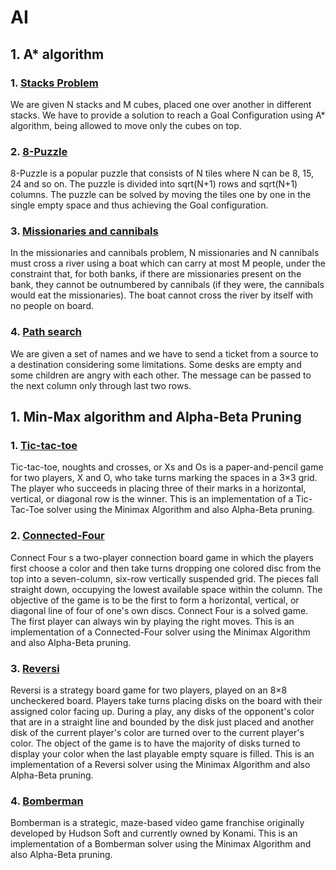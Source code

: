 # AI

## 1.  A* algorithm


### 1. [Stacks Problem](https://github.com/corinacondurachi/FMI/blob/master/AI/A_star/stacks.py)
We are given N stacks and M cubes, placed one over another in different stacks. We have to provide a solution to reach a Goal Configuration using A* algorithm, being allowed to move only the cubes on top. 

### 2. [8-Puzzle](https://github.com/corinacondurachi/FMI/blob/master/AI/A_star/8-puzzle.py)
8-Puzzle is a popular puzzle that consists of N tiles where N can be 8, 15, 24 and so on. The puzzle is divided into sqrt(N+1) rows and sqrt(N+1) columns. The puzzle can be solved by moving the tiles one by one in the single empty space and thus achieving the Goal configuration.

### 3.  [Missionaries and cannibals](https://github.com/corinacondurachi/FMI/blob/master/AI/A_star/missionaries_cannibals.py)
In the missionaries and cannibals problem, N missionaries and N cannibals must cross a river using a boat which can carry at most M people, under the constraint that, for both banks, if there are missionaries present on the bank, they cannot be outnumbered by cannibals (if they were, the cannibals would eat the missionaries). The boat cannot cross the river by itself with no people on board.

### 4. [Path search](https://github.com/corinacondurachi/FMI/tree/master/AI/A_star/path_search)
We are given a set of names and we have to send a ticket from a source to a destination considering some limitations. Some desks are empty and some children are angry with each other. The message can be passed to the next column only through last two rows.

## 1. Min-Max algorithm and Alpha-Beta Pruning

### 1. [Tic-tac-toe](https://github.com/corinacondurachi/FMI/blob/master/AI/MinMax%20-%20Alpha%20Beta%20Pruning/tic_tac_toe.py)
Tic-tac-toe, noughts and crosses, or Xs and Os is a paper-and-pencil game for two players, X and O, who take turns marking the spaces in a 3×3 grid. The player who succeeds in placing three of their marks in a horizontal, vertical, or diagonal row is the winner. This is an implementation of a Tic-Tac-Toe solver using the Minimax Algorithm and also Alpha-Beta pruning.

### 2. [Connected-Four](https://github.com/corinacondurachi/FMI/blob/master/AI/MinMax%20-%20Alpha%20Beta%20Pruning/connected4.py)
Connect Four s a two-player connection board game in which the players first choose a color and then take turns dropping one colored disc from the top into a seven-column, six-row vertically suspended grid. The pieces fall straight down, occupying the lowest available space within the column. The objective of the game is to be the first to form a horizontal, vertical, or diagonal line of four of one's own discs. Connect Four is a solved game. The first player can always win by playing the right moves. This is an implementation of a Connected-Four solver using the Minimax Algorithm and also Alpha-Beta pruning.

### 3. [Reversi](https://github.com/corinacondurachi/FMI/blob/master/AI/MinMax%20-%20Alpha%20Beta%20Pruning/Reversi.py)
Reversi is a strategy board game for two players, played on an 8×8 uncheckered board. Players take turns placing disks on the board with their assigned color facing up. During a play, any disks of the opponent's color that are in a straight line and bounded by the disk just placed and another disk of the current player's color are turned over to the current player's color. The object of the game is to have the majority of disks turned to display your color when the last playable empty square is filled. This is an implementation of a Reversi solver using the Minimax Algorithm and also Alpha-Beta pruning.


### 4. [Bomberman](https://github.com/corinacondurachi/FMI/blob/master/AI/MinMax%20-%20Alpha%20Beta%20Pruning/Bomberman.py)
Bomberman is a strategic, maze-based video game franchise originally developed by Hudson Soft and currently owned by Konami. This is an implementation of a Bomberman solver using the Minimax Algorithm and also Alpha-Beta pruning.


